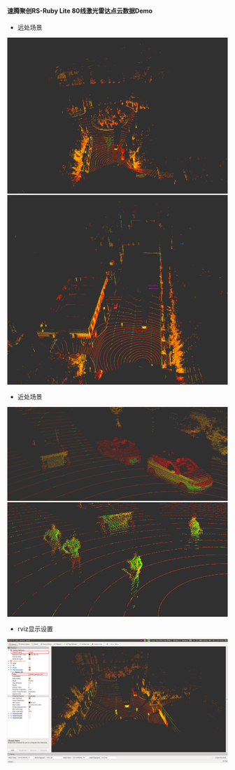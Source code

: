 #### 速腾聚创RS-Ruby Lite 80线激光雷达点云数据Demo

+ 远处场景

<img src="rs_80线雷达.assets/image-20210426090034050.png" alt="远景" style="zoom: 67%;" />

<img src="rs_80线雷达.assets/image-20210426091108115.png" alt="image-20210426091108115" style="zoom:80%;" />

+ 近处场景

<img src="rs_80线雷达.assets/image-20210426090504110.png" alt="image-20210426090504110" style="zoom:80%;" />

<img src="rs_80线雷达.assets/image-20210426091413392.png" alt="image-20210426091413392" style="zoom:80%;" />

+ rviz显示设置

<img src="rs_80线雷达.assets/image-20210426091953992.png" alt="image-20210426091953992" style="zoom:80%;" />